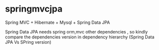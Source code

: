 # springmvcjpa
Spring MVC + Hibernate + Mysql + Spring Data JPA


Spring Data JPA needs spring orm,mvc other dependencies , so kindly compare the dependencies version in dependency hierarchy (Spring Data JPA Vs SPring version)
